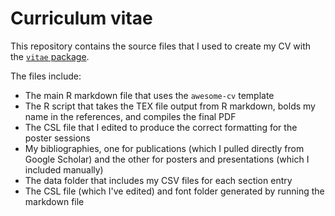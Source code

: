 # Curriculum vitae
This repository contains the source files that I used to create my CV with the [`vitae` package](https://github.com/mitchelloharawild/vitae).

The files include:
- The main R markdown file that uses the `awesome-cv` template
- The R script that takes the TEX file output from R markdown, bolds my name in the references, and compiles the final PDF
- The CSL file that I edited to produce the correct formatting for the poster sessions
- My bibliographies, one for publications (which I pulled directly from Google Scholar) and the other for posters and presentations (which I included manually)
- The data folder that includes my CSV files for each section entry
- The CSL file (which I've edited) and font folder generated by running the markdown file
